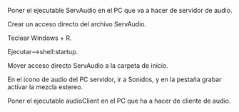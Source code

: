 Poner el ejecutable ServAudio en el PC que va a hacer de servidor de audio.

Crear un acceso directo del archivo ServAudio.

Teclear Windows + R.

Ejecutar-->shell:startup.

Mover acceso directo ServAudio a la carpeta de inicio.

En el icono de audio del PC servidor, ir a Sonidos, y en la pestaña grabar activar la mezcla estereo.

Poner el ejecutable audioClient en el PC que ha a hacer de cliente de audio.
